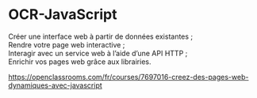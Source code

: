 # OCR-JavaScript
Créer une interface web à partir de données existantes ;  
Rendre votre page web interactive ;  
Interagir avec un service web à l’aide d’une API HTTP ;  
Enrichir vos pages web grâce aux librairies.

https://openclassrooms.com/fr/courses/7697016-creez-des-pages-web-dynamiques-avec-javascript
